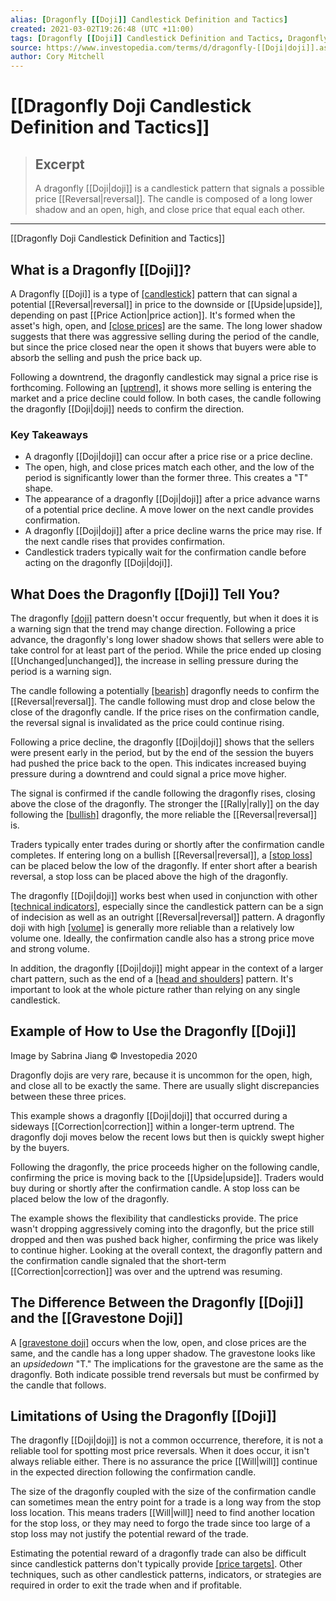 ```yaml
---
alias: [Dragonfly [[Doji]] Candlestick Definition and Tactics]
created: 2021-03-02T19:26:48 (UTC +11:00)
tags: [Dragonfly [[Doji]] Candlestick Definition and Tactics, Dragonfly Doji Candlestick Definition and Tactics]
source: https://www.investopedia.com/terms/d/dragonfly-[[Doji|doji]].asp
author: Cory Mitchell
---
```


# [[Dragonfly Doji Candlestick Definition and Tactics]]

> ## Excerpt
> A dragonfly [[Doji|doji]] is a candlestick pattern that signals a possible price [[Reversal|reversal]]. The candle is composed of a long lower shadow and an open, high, and close price that equal each other.

---

[[Dragonfly Doji Candlestick Definition and Tactics]]
## What is a Dragonfly [[Doji]]?

A Dragonfly [[Doji]] is a type of [[candlestick]](https://www.investopedia.com/terms/c/candlestick.asp) pattern that can signal a potential [[Reversal|reversal]] in price to the downside or [[Upside|upside]], depending on past [[Price Action|price action]]. It's formed when the asset's high, open, and [[close prices]](https://www.investopedia.com/terms/c/closingprice.asp) are the same. The long lower shadow suggests that there was aggressive selling during the period of the candle, but since the price closed near the open it shows that buyers were able to absorb the selling and push the price back up.

Following a downtrend, the dragonfly candlestick may signal a price rise is forthcoming. Following an [[uptrend]](https://www.investopedia.com/terms/u/uptrend.asp), it shows more selling is entering the market and a price decline could follow. In both cases, the candle following the dragonfly [[Doji|doji]] needs to confirm the direction.

### Key Takeaways

-   A dragonfly [[Doji|doji]] can occur after a price rise or a price decline.
-   The open, high, and close prices match each other, and the low of the period is significantly lower than the former three. This creates a "T" shape.
-   The appearance of a dragonfly [[Doji|doji]] after a price advance warns of a potential price decline. A move lower on the next candle provides confirmation.
-   A dragonfly [[Doji|doji]] after a price decline warns the price may rise. If the next candle rises that provides confirmation.
-   Candlestick traders typically wait for the confirmation candle before acting on the dragonfly [[Doji|doji]].

## What Does the Dragonfly [[Doji]] Tell You?

The dragonfly [[doji]](https://www.investopedia.com/terms/d/[[Doji|doji]].asp) pattern doesn't occur frequently, but when it does it is a warning sign that the trend may change direction. Following a price advance, the dragonfly's long lower shadow shows that sellers were able to take control for at least part of the period. While the price ended up closing [[Unchanged|unchanged]], the increase in selling pressure during the period is a warning sign.

The candle following a potentially [[bearish]](https://www.investopedia.com/terms/b/bear.asp) dragonfly needs to confirm the [[Reversal|reversal]]. The candle following must drop and close below the close of the dragonfly candle. If the price rises on the confirmation candle, the reversal signal is invalidated as the price could continue rising.

Following a price decline, the dragonfly [[Doji|doji]] shows that the sellers were present early in the period, but by the end of the session the buyers had pushed the price back to the open. This indicates increased buying pressure during a downtrend and could signal a price move higher.

The signal is confirmed if the candle following the dragonfly rises, closing above the close of the dragonfly. The stronger the [[Rally|rally]] on the day following the [[bullish]](https://www.investopedia.com/terms/b/bull.asp) dragonfly, the more reliable the [[Reversal|reversal]] is.

Traders typically enter trades during or shortly after the confirmation candle completes. If entering long on a bullish [[Reversal|reversal]], a [[stop loss]](https://www.investopedia.com/terms/s/stop-lossorder.asp) can be placed below the low of the dragonfly. If enter short after a bearish reversal, a stop loss can be placed above the high of the dragonfly.

The dragonfly [[Doji|doji]] works best when used in conjunction with other [[technical indicators]](https://www.investopedia.com/terms/t/technicalindicator.asp), especially since the candlestick pattern can be a sign of indecision as well as an outright [[Reversal|reversal]] pattern. A dragonfly doji with high [[volume]](https://www.investopedia.com/terms/v/volume.asp) is generally more reliable than a relatively low volume one. Ideally, the confirmation candle also has a strong price move and strong volume.

In addition, the dragonfly [[Doji|doji]] might appear in the context of a larger chart pattern, such as the end of a [[head and shoulders]](https://www.investopedia.com/terms/h/head-shoulders.asp) pattern. It's important to look at the whole picture rather than relying on any single candlestick.

## Example of How to Use the Dragonfly [[Doji]]

Image by Sabrina Jiang © Investopedia 2020

Dragonfly dojis are very rare, because it is uncommon for the open, high, and close all to be exactly the same. There are usually slight discrepancies between these three prices.

This example shows a dragonfly [[Doji|doji]] that occurred during a sideways [[Correction|correction]] within a longer-term uptrend. The dragonfly doji moves below the recent lows but then is quickly swept higher by the buyers.

Following the dragonfly, the price proceeds higher on the following candle, confirming the price is moving back to the [[Upside|upside]]. Traders would buy during or shortly after the confirmation candle. A stop loss can be placed below the low of the dragonfly.

The example shows the flexibility that candlesticks provide. The price wasn't dropping aggressively coming into the dragonfly, but the price still dropped and then was pushed back higher, confirming the price was likely to continue higher. Looking at the overall context, the dragonfly pattern and the confirmation candle signaled that the short-term [[Correction|correction]] was over and the uptrend was resuming.

## The Difference Between the Dragonfly [[Doji]] and the [[Gravestone Doji]]

A [[gravestone doji]](https://www.investopedia.com/terms/g/gravestone-[[Doji|doji]].asp) occurs when the low, open, and close prices are the same, and the candle has a long upper shadow. The gravestone looks like an _upsidedown_ "T." The implications for the gravestone are the same as the dragonfly. Both indicate possible trend reversals but must be confirmed by the candle that follows.

## Limitations of Using the Dragonfly [[Doji]]

The dragonfly [[Doji|doji]] is not a common occurrence, therefore, it is not a reliable tool for spotting most price reversals. When it does occur, it isn't always reliable either. There is no assurance the price [[Will|will]] continue in the expected direction following the confirmation candle.

The size of the dragonfly coupled with the size of the confirmation candle can sometimes mean the entry point for a trade is a long way from the stop loss location. This means traders [[Will|will]] need to find another location for the stop loss, or they may need to forgo the trade since too large of a stop loss may not justify the potential reward of the trade.

Estimating the potential reward of a dragonfly trade can also be difficult since candlestick patterns don't typically provide [[price targets]](https://www.investopedia.com/terms/p/profit-target.asp). Other techniques, such as other candlestick patterns, indicators, or strategies are required in order to exit the trade when and if profitable.
